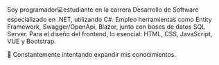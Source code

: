Soy programador💻estudiante en la carrera Desarrollo de Software especializado en .NET, utilizando C#. Empleo herramientas como Entity Framework, Swagger/OpenApi, Blazor, junto con bases de datos SQL Server. Para el diseño del frontend, lo esencial: HTML, CSS, JavaScript, VUE y Bootstrap.

🌱 Constantemente intentando expandir mis conocimientos.
